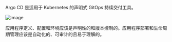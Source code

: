Argo CD 是适用于 Kubernetes 的声明式 GitOps 持续交付工具。

![image](https://github.com/Lincoln-dac/kube-linux/blob/master/pic/argocd-ui.png)

应用程序定义、配置和环境应该是声明性的和版本控制的。应用程序部署和生命周期管理应该是自动化的、可审计的且易于理解的。